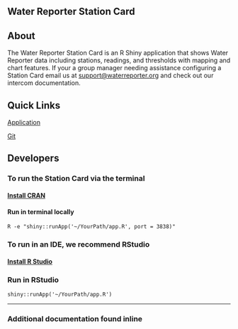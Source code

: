 Water Reporter Station Card
---------------

About
---------------
The Water Reporter Station Card is an R Shiny application that shows Water Reporter data including stations, readings, and thresholds with mapping and chart features. If your a group manager needing assistance configuring a Station Card email us at support@waterreporter.org and check out our intercom documentation. 

Quick Links
---------------
[Application](https://thecommons.shinyapps.io/StationCard/?dataset=860)

[Git](https://github.com/ChesapeakeCommons/StationCard)

Developers
---------------
### To run the Station Card via the terminal

#### [Install CRAN](https://cran.r-project.org/)


#### Run in terminal locally 
`R -e "shiny::runApp('~/YourPath/app.R', port = 3838)"`

### To run in an IDE, we recommend RStudio

#### [Install R Studio](https://www.rstudio.com/products/rstudio/download/)

### Run in RStudio
`shiny::runApp('~/YourPath/app.R')`

---------------

### Additional documentation found inline 










